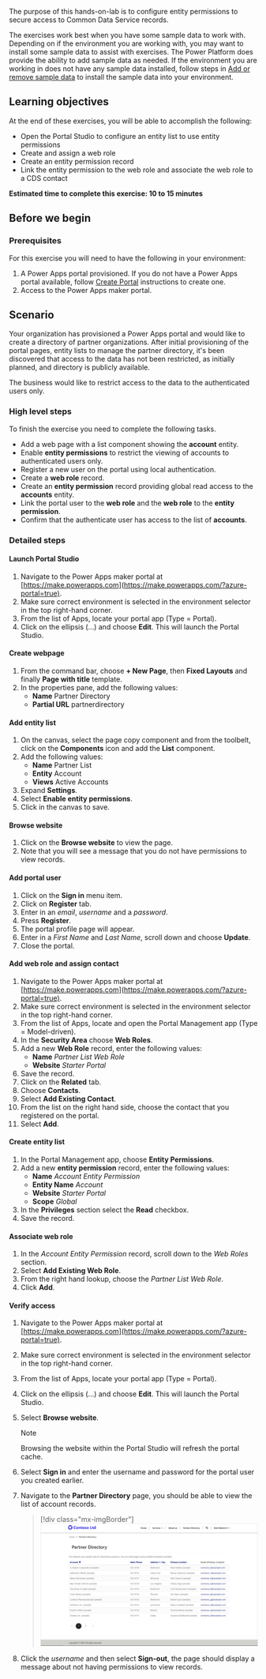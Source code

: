 The purpose of this hands-on-lab is to configure entity permissions to secure access to Common Data Service records.

The exercises work best when you have some sample data to work with. Depending on if the environment you are working with, you may want to install some sample data to assist with exercises. The Power Platform does provide the ability to add sample data as needed. If the environment you are working in does not have any sample data installed, follow steps in [Add or remove sample data](https://docs.microsoft.com/power-platform/admin/add-remove-sample-data/!azure-portal=true) to install the sample data into your environment.

## Learning objectives

At the end of these exercises, you will be able to accomplish the following:

* Open the Portal Studio to configure an entity list to use entity permissions
* Create and assign a web role
* Create an entity permission record
* Link the entity permission to the web role and associate the web role to a CDS contact

**Estimated time to complete this exercise: 10 to 15 minutes**

## Before we begin

### Prerequisites

For this exercise you will need to have the following in your environment:

1. A Power Apps portal provisioned. If you do not have a Power Apps portal available, follow [Create Portal](https://docs.microsoft.com/powerapps/maker/portals/create-portal/?azure-portal=true) instructions to create one.
1. Access to the Power Apps maker portal.

## Scenario

Your organization has provisioned a Power Apps portal and would like to create a directory of partner organizations. After initial provisioning of the portal pages, entity lists to manage the partner directory, it's been discovered that access to the data has not been restricted, as initially planned, and directory is publicly available.

The business would like to restrict access to the data to the authenticated users only.

### High level steps

To finish the exercise you need to complete the following tasks.

* Add a web page with a list component showing the **account** entity.
* Enable **entity permissions** to restrict the viewing of accounts to authenticated users only.
* Register a new user on the portal using local authentication.
* Create a **web role** record.
* Create an **entity permission** record providing global read access to the **accounts** entity.
* Link the portal user to the **web role** and the **web role** to the **entity permission**.
* Confirm that the authenticate user has access to the list of **accounts**.

### Detailed steps

#### Launch Portal Studio

1. Navigate to the Power Apps maker portal at [https://make.powerapps.com](https://make.powerapps.com/?azure-portal=true).
1. Make sure correct environment is selected in the environment selector in the top right-hand corner.
1. From the list of Apps, locate your portal app (Type = Portal).
1. Click on the ellipsis (...) and choose **Edit**.  This will launch the Portal Studio.

#### Create webpage

1. From the command bar, choose **+ New Page**, then **Fixed Layouts** and finally **Page with title** template.
1. In the properties pane, add the following values:
    * **Name** Partner Directory
    * **Partial URL** partnerdirectory

#### Add entity list

1. On the canvas, select the page copy component and from the toolbelt, click on the **Components** icon and add the **List** component.
1. Add the following values:
    * **Name** Partner List
    * **Entity** Account
    * **Views** Active Accounts
1. Expand **Settings**.
1. Select **Enable entity permissions**.
1. Click in the canvas to save.

#### Browse website

1. Click on the **Browse website** to view the page.
1. Note that you will see a message that you do not have permissions to view records.

#### Add portal user

1. Click on the **Sign in** menu item.
1. Click on **Register** tab.
1. Enter in an *email*, *username* and a *password*.
1. Press **Register**.
1. The portal profile page will appear.
1. Enter in a *First Name* and *Last Name*, scroll down and choose **Update**.
1. Close the portal.

#### Add web role and assign contact

1. Navigate to the Power Apps maker portal at [https://make.powerapps.com](https://make.powerapps.com/?azure-portal=true).
1. Make sure correct environment is selected in the environment selector in the top right-hand corner.
1. From the list of Apps, locate and open the Portal Management app (Type = Model-driven).
1. In the **Security Area** choose **Web Roles**.
1. Add a new **Web Role** record, enter the following values:
    * **Name** *Partner List Web Role*
    * **Website** *Starter Portal*
1. Save the record.
1. Click on the **Related** tab.
1. Choose **Contacts**.
1. Select **Add Existing Contact**.
1. From the list on the right hand side, choose the contact that you registered on the portal.
1. Select **Add**.

#### Create entity list

1. In the Portal Management app, choose **Entity Permissions**.
1. Add a new **entity permission** record, enter the following values:
    * **Name** *Account Entity Permission*
    * **Entity Name** *Account*
    * **Website** *Starter Portal*
    * **Scope** *Global*
1. In the **Privileges** section select the **Read** checkbox.
1. Save the record.

#### Associate web role

1. In the *Account Entity Permission* record, scroll down to the *Web Roles* section.
1. Select **Add Existing Web Role**.
1. From the right hand lookup, choose the *Partner List Web Role*.
1. Click **Add**.

#### Verify access

1. Navigate to the Power Apps maker portal at [https://make.powerapps.com](https://make.powerapps.com/?azure-portal=true).
1. Make sure correct environment is selected in the environment selector in the top right-hand corner.
1. From the list of Apps, locate your portal app (Type = Portal).
1. Click on the ellipsis (...) and choose **Edit**.  This will launch the Portal Studio.
1. Select **Browse website**.
    > [!NOTE]
    > Browsing the website within the Portal Studio will refresh the portal cache.
1. Select **Sign in** and enter the username and password for the portal user you created earlier.
1. Navigate to the **Partner Directory** page, you should be able to view the list of account records.
    > [!div class="mx-imgBorder"]
    > [![Partner List](../media/exercise-entity-permissions.png)](../media/image.png#lightbox)

1. Click the *username* and then select **Sign-out**, the page should display a message about not having permissions to view records.
